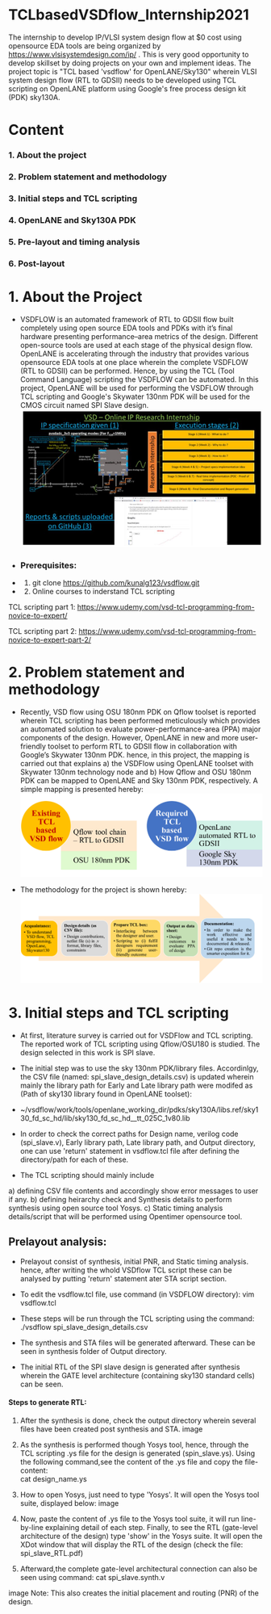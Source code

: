 # TCLbasedVSDflow_Internship2021
The internship to develop IP/VLSI system design flow at $0 cost using opensource EDA tools are being organized by https://www.vlsisystemdesign.com/ip/ . This is very good opportunity to develop skillset by doing projects on your own and implement ideas. The project topic is "TCL based 'vsdflow' for OpenLANE/Sky130" wherein VLSI system design flow (RTL to GDSII) needs to be developed using TCL scripting on OpenLANE platform using Google's free process design kit (PDK) sky130A.
# Content
  ### 1. About the project
  ### 2. Problem statement and methodology
  ### 3. Initial steps and TCL scripting 
  ### 4. OpenLANE and Sky130A PDK
  ### 5. Pre-layout and timing analysis
  ### 6. Post-layout
  
# 1. About the Project
- VSDFLOW is an automated framework of RTL to GDSII flow built completely using open source EDA tools and PDKs with it’s final hardware presenting performance–area metrics of the design. Different open-source tools are used at each stage of the physical design flow. OpenLANE is accelerating through the industry that provides various opensource EDA tools at one place wherein the complete VSDFLOW (RTL to GDSII) can be performed. Hence, by using the TCL (Tool Command Language) scripting the VSDFLOW can be automated. In this project, OpenLANE will be used for performing the VSDFLOW through TCL scripting and Google's Skywater 130nm PDK will be used for the CMOS circuit named SPI Slave design.
![](Images/Internshiplogo.JPG)

- ### Prerequisites:
- 1) git clone https://github.com/kunalg123/vsdflow.git 
- 2) Online courses to inderstand TCL scripting

TCL scripting part 1:
https://www.udemy.com/vsd-tcl-programming-from-novice-to-expert/

TCL scripting part 2:
https://www.udemy.com/vsd-tcl-programming-from-novice-to-expert-part-2/

# 2. Problem statement and methodology
- Recently, VSD flow using OSU 180nm PDK on Qflow toolset is reported wherein TCL scripting has been performed meticulously which provides an automated solution to evaluate power-performance-area (PPA) major components of the design. However, OpenLANE in new and more user-friendly toolset to perform RTL to GDSII flow in collaboration with Google’s Skywater 130nm PDK. hence, in this project, the mapping is carried out that explains a) the VSDFlow using OpenLANE toolset with Skywater 130nm technology node and b) How Qflow and OSU 180nm PDK can be mapped to OpenLANE and Sky 130nm PDK, respectively. A simple mapping is presented hereby:
![](Images/mapping.jpg)

- The methodology for the project is shown hereby:
![](Images/methodology.jpg)

# 3. Initial steps and TCL scripting
- At first, literature survey is carried out for VSDFlow and TCL scripting. The reported work of TCL scripting using Qflow/OSU180 is studied. The design selected in this work is SPI slave.
- The initial step was to use the sky 130nm PDK/library files. Accordinlgy, the CSV file (named: spi_slave_design_details.csv) is updated wherein mainly the library path for Early and Late library path were modifed as (Path of sky130 library found in OpenLANE toolset):
- ~/vsdflow/work/tools/openlane_working_dir/pdks/sky130A/libs.ref/sky130_fd_sc_hd/lib/sky130_fd_sc_hd__tt_025C_1v80.lib

- In order to check the correct paths for Design name, verilog code (spi_slave.v), Early library path, Late library path, and Output directory, one can use 'return' statement in vsdflow.tcl file after defining the directory/path for each of these.

- The TCL scripting should mainly include 

a) defining CSV file contents and accordingly show error messages to user if any.
b) defining heirarchy check and Synthesis details to perform synthesis using open source tool Yosys. 
c) Static timing analysis details/script that will be performed using Opentimer opensource tool.

## Prelayout analysis:
- Prelayout consist of synthesis, initial PNR, and Static timing analysis. hence, after writing the whold VSDflow TCL script these can be analysed by putting 'return' statement ater STA script section.

- To edit the vsdflow.tcl file, use command (in VSDFLOW directory):
  vim vsdflow.tcl

- These steps will be run through the TCL scripting using the command:
  ./vsdflow spi_slave_design_details.csv

- The synthesis and STA files will be generated afterward. These can be seen in synthesis folder of Output directory.

- The initial RTL of the SPI slave design is generated after synthesis wherein the GATE level architecture (containing sky130 standard cells) can be seen.

#### Steps to generate RTL:
1) After the synthesis is done, check the output directory wherein several files have been created post synthesis and STA.
image

2) As the synthesis is performed though Yosys tool, hence, through the TCL scripting .ys file for the design is generated (spin_slave.ys). Using the following command,see the content of the .ys file and copy the file-content:\
cat design_name.ys

3) How to open Yosys, just need to type 'Yosys'. It will open the Yosys tool suite, displayed below:
image

4) Now, paste the content of .ys file to the Yosys tool suite, it will run line-by-line explaining detail of each step. Finally, to see the RTL (gate-level architecture of the design) type 'show' in the Yosys suite. It will open the XDot window that will display the RTL of the design (check the file: spi_slave_RTL.pdf)

5) Afterward,the complete gate-level architectural connection can also be seen using command:
cat spi_slave.synth.v

image
Note: This also creates the initial placement and routing (PNR) of the design.
